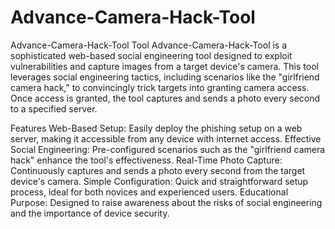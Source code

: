 # Advance-Camera-Hack-Tool
Advance-Camera-Hack-Tool Tool
Advance-Camera-Hack-Tool is a sophisticated web-based social engineering tool designed to exploit vulnerabilities and capture images from a target device's camera. This tool leverages social engineering tactics, including scenarios like the "girlfriend camera hack," to convincingly trick targets into granting camera access. Once access is granted, the tool captures and sends a photo every second to a specified server.

Features
Web-Based Setup: Easily deploy the phishing setup on a web server, making it accessible from any device with internet access.
Effective Social Engineering: Pre-configured scenarios such as the "girlfriend camera hack" enhance the tool's effectiveness.
Real-Time Photo Capture: Continuously captures and sends a photo every second from the target device's camera.
Simple Configuration: Quick and straightforward setup process, ideal for both novices and experienced users.
Educational Purpose: Designed to raise awareness about the risks of social engineering and the importance of device security.
